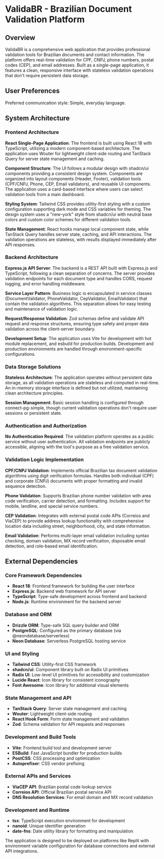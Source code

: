 # ValidaBR - Brazilian Document Validation Platform

## Overview

ValidaBR is a comprehensive web application that provides professional validation tools for Brazilian documents and contact information. The platform offers real-time validation for CPF, CNPJ, phone numbers, postal codes (CEP), and email addresses. Built as a single-page application, it features a clean, responsive interface with stateless validation operations that don't require persistent data storage.

## User Preferences

Preferred communication style: Simple, everyday language.

## System Architecture

### Frontend Architecture

**React Single-Page Application**: The frontend is built using React 18 with TypeScript, utilizing a modern component-based architecture. The application uses Wouter for lightweight client-side routing and TanStack Query for server state management and caching.

**Component Structure**: The UI follows a modular design with shadcn/ui components providing a consistent design system. Components are organized into layout components (Header, Footer), validation tools (CPF/CNPJ, Phone, CEP, Email validators), and reusable UI components. The application uses a card-based interface where users can select validation tools from a main dashboard.

**Styling System**: Tailwind CSS provides utility-first styling with a custom configuration supporting dark mode and CSS variables for theming. The design system uses a "new-york" style from shadcn/ui with neutral base colors and custom color schemes for different validation tools.

**State Management**: React hooks manage local component state, while TanStack Query handles server state, caching, and API interactions. The validation operations are stateless, with results displayed immediately after API responses.

### Backend Architecture

**Express.js API Server**: The backend is a REST API built with Express.js and TypeScript, following a clean separation of concerns. The server provides validation endpoints for each document type and handles CORS, request logging, and error handling middleware.

**Service Layer Pattern**: Business logic is encapsulated in service classes (DocumentValidator, PhoneValidator, CepValidator, EmailValidator) that contain the validation algorithms. This separation allows for easy testing and maintenance of validation logic.

**Request/Response Validation**: Zod schemas define and validate API request and response structures, ensuring type safety and proper data validation across the client-server boundary.

**Development Setup**: The application uses Vite for development with hot module replacement, and esbuild for production builds. Development and production environments are handled through environment-specific configurations.

### Data Storage Solutions

**Stateless Architecture**: The application operates without persistent data storage, as all validation operations are stateless and computed in real-time. An in-memory storage interface is defined but not utilized, maintaining clean architecture principles.

**Session Management**: Basic session handling is configured through connect-pg-simple, though current validation operations don't require user sessions or persistent state.

### Authentication and Authorization

**No Authentication Required**: The validation platform operates as a public service without user authentication. All validation endpoints are publicly accessible, aligning with the tool's purpose as a free validation service.

### Validation Logic Implementation

**CPF/CNPJ Validation**: Implements official Brazilian tax document validation algorithms using digit verification formulas. Handles both individual (CPF) and corporate (CNPJ) documents with proper formatting and invalid sequence detection.

**Phone Validation**: Supports Brazilian phone number validation with area code verification, carrier detection, and formatting. Includes support for mobile, landline, and special service numbers.

**CEP Validation**: Integrates with external postal code APIs (Correios and ViaCEP) to provide address lookup functionality with comprehensive location data including street, neighborhood, city, and state information.

**Email Validation**: Performs multi-layer email validation including syntax checking, domain validation, MX record verification, disposable email detection, and role-based email identification.

## External Dependencies

### Core Framework Dependencies
- **React 18**: Frontend framework for building the user interface
- **Express.js**: Backend web framework for API server
- **TypeScript**: Type-safe development across frontend and backend
- **Node.js**: Runtime environment for the backend server

### Database and ORM
- **Drizzle ORM**: Type-safe SQL query builder and ORM
- **PostgreSQL**: Configured as the primary database (via @neondatabase/serverless)
- **Neon Database**: Serverless PostgreSQL hosting service

### UI and Styling
- **Tailwind CSS**: Utility-first CSS framework
- **shadcn/ui**: Component library built on Radix UI primitives
- **Radix UI**: Low-level UI primitives for accessibility and customization
- **Lucide React**: Icon library for consistent iconography
- **Font Awesome**: Icon library for additional visual elements

### State Management and API
- **TanStack Query**: Server state management and caching
- **Wouter**: Lightweight client-side routing
- **React Hook Form**: Form state management and validation
- **Zod**: Schema validation for API requests and responses

### Development and Build Tools
- **Vite**: Frontend build tool and development server
- **ESBuild**: Fast JavaScript bundler for production builds
- **PostCSS**: CSS processing and optimization
- **Autoprefixer**: CSS vendor prefixing

### External APIs and Services
- **ViaCEP API**: Brazilian postal code lookup service
- **Correios API**: Official Brazilian postal service API
- **DNS Resolution Services**: For email domain and MX record validation

### Development and Runtime
- **tsx**: TypeScript execution environment for development
- **nanoid**: Unique identifier generation
- **date-fns**: Date utility library for formatting and manipulation

The application is designed to be deployed on platforms like Replit with environment variable configuration for database connections and external API integrations.